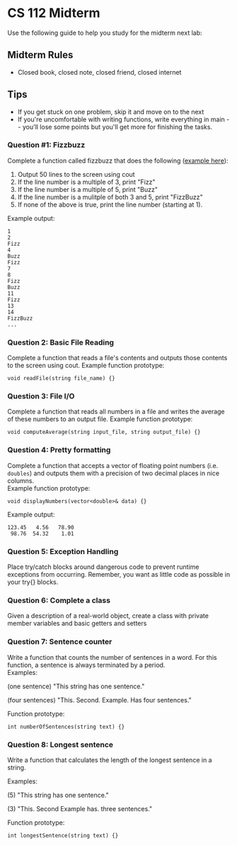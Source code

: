 # CS 112 Midterm
Use the following guide to help you study for the midterm next lab:

## Midterm Rules
* Closed book, closed note, closed friend, closed internet

## Tips
* If you get stuck on one problem, skip it and move on to the next
* If you're uncomfortable with writing functions, write everything in main -- you'll lose some points but you'll get more for finishing the tasks.


### Question #1: Fizzbuzz
Complete a function called fizzbuzz that does the following ([example here](https://www.hackerrank.com/challenges/fizzbuzz/problem)):
1. Output 50 lines to the screen using cout
2. If the line number is a multiple of 3, print "Fizz"
3. If the line number is a multiple of 5, print "Buzz"
4. If the line number is a mulitple of both 3 and 5, print "FizzBuzz"
5. If none of the above is true, print the line number (starting at 1).

Example output:
```
1
2
Fizz
4
Buzz
Fizz
7
8
Fizz
Buzz
11
Fizz
13
14
FizzBuzz
...
```

### Question 2: Basic File Reading
Complete a function that reads a file's contents and outputs those contents to the screen using cout.  Example function prototype:
```
void readFile(string file_name) {}
```

### Question 3: File I/O
Complete a function that reads all numbers in a file and writes the average of these numbers to an output file.  Example function prototype:
```
void computeAverage(string input_file, string output_file) {}
```

### Question 4: Pretty formatting
Complete a function that accepts a vector of floating point numbers (i.e. ```doubles```) and outputs them with a precision of two decimal places in nice columns.  
Example function prototype:
```
void displayNumbers(vector<double>& data) {}
```
Example output:
```
123.45   4.56   78.90
 98.76  54.32    1.01  
```

### Question 5: Exception Handling
Place try/catch blocks around dangerous code to prevent runtime exceptions from occurring.  Remember, you want as little code as possible in your try{} blocks.

### Question 6: Complete a class
Given a description of a real-world object, create a class with private member variables and basic getters and setters

### Question 7: Sentence counter
Write a function that counts the number of sentences in a word.  For this function, a sentence is always terminated by a period.  
Examples:

(one sentence) "This string has one sentence."

(four sentences) "This. Second. Example. Has four sentences."

Function prototype:
```
int numberOfSentences(string text) {}
```

### Question 8: Longest sentence
Write a function that calculates the length of the longest sentence in a string.  

Examples:

(5) "This string has one sentence."

(3) "This. Second Example has. three sentences."

Function prototype:
```
int longestSentence(string text) {}
```